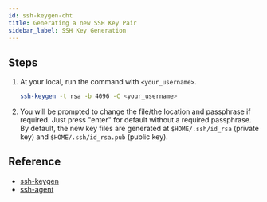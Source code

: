 ```yaml
---
id: ssh-keygen-cht
title: Generating a new SSH Key Pair
sidebar_label: SSH Key Generation
---
```


## Steps

1. At your local, run the command with `<your_username>`.

    ```bash
    ssh-keygen -t rsa -b 4096 -C <your_username>
    ```

2. You will be prompted to change the file/the location and passphrase if required. Just press "enter" for default without a required passphrase. By default, the new key files are generated at `$HOME/.ssh/id_rsa` (private key) and `$HOME/.ssh/id_rsa.pub` (public key).

## Reference
+ [ssh-keygen](https://www.ssh.com/ssh/keygen/)
+ [ssh-agent](https://www.ssh.com/ssh/agent)